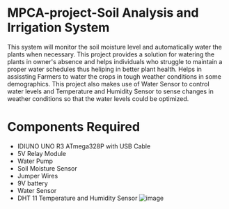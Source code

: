 # MPCA-project-Soil Analysis and Irrigation System
This system will monitor the soil moisture level and automatically water the plants when necessary.
This project provides a solution for watering the plants in owner's absence and helps individuals who struggle to maintain a proper water schedules thus heliping in better plant health.
Helps in assissting Farmers to water the crops in tough weather conditions in some demographics.
This project also makes use of Water Sensor to control water levels and Temperature and Humidity Sensor to sense changes in weather conditions so that the water levels could be optimized.
# Components Required 
* IDIUNO UNO R3 ATmega328P with USB Cable
* 5V Relay Module
* Water Pump
* Soil Moisture Sensor
* Jumper Wires
* 9V battery
* Water Sensor
* DHT 11 Temperature and Humidity Sensor 
![image](https://github.com/shreya-tss/MPCA-project-Plant-Watering-System/assets/114325137/93f6a8b4-d734-4b4c-a682-f475141be73e)
